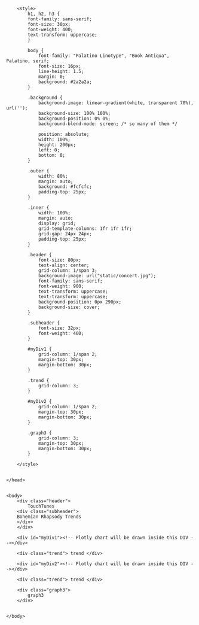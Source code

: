 
<html>
    <head>
        <title> Our Website </title>
        <script <script src="https://cdn.plot.ly/plotly-latest.min.js"></script>
        <script src="grapher.js"></script>

        <style>
            h1, h2, h3 {
            font-family: sans-serif;
            font-size: 30px;
            font-weight: 400;
            text-transform: uppercase;
            }

            body {
                font-family: "Palatino Linotype", "Book Antiqua", Palatino, serif;
                font-size: 16px;
                line-height: 1.5;
                margin: 0;
                background: #2a2a2a;
            }

            .background {
                background-image: linear-gradient(white, transparent 70%), url('');
                background-size: 100% 100%;
                background-position: 0% 0%;
                background-blend-mode: screen; /* so many of them */

                position: absolute;
                width: 100%;
                height: 200px;
                left: 0;
                bottom: 0;
            }

            .outer {
                width: 80%;
                margin: auto;
                background: #fcfcfc;
                padding-top: 25px;
            }

            .inner {
                width: 100%;
                margin: auto;
                display: grid;
                grid-template-columns: 1fr 1fr 1fr;
                grid-gap: 24px 24px;
                padding-top: 25px;
            }

            .header {
                font-size: 80px;
                text-align: center;
                grid-column: 1/span 3;
                background-image: url("static/concert.jpg");
                font-family: sans-serif;
                font-weight: 900;
                text-transform: uppercase;
                text-transform: uppercase;
                background-position: 0px 290px;
                background-size: cover;
            }

            .subheader {
                font-size: 32px;
                font-weight: 400;
            }

            #myDiv1 {
                grid-column: 1/span 2;
                margin-top: 30px;
                margin-bottom: 30px;
            }

            .trend {
                grid-column: 3;
            }

            #myDiv2 {
                grid-column: 1/span 2;
                margin-top: 30px;
                margin-bottom: 30px;
            }

            .graph3 {
                grid-column: 3;
                margin-top: 30px;
                margin-bottom: 30px;
            }
        
        </style>


    </head>


    <body>
        <div class="header"> 
            TouchTunes 
        <div class="subheader">
        Bohemian Rhapsody Trends
        </div>
        </div>

        <div id="myDiv1"><!-- Plotly chart will be drawn inside this DIV --></div>

        <div class="trend"> trend </div>

        <div id="myDiv2"><!-- Plotly chart will be drawn inside this DIV --></div>    

        <div class="trend"> trend </div>

        <div class="graph3">
            graph3
        </div>

        
    </body>

</html>